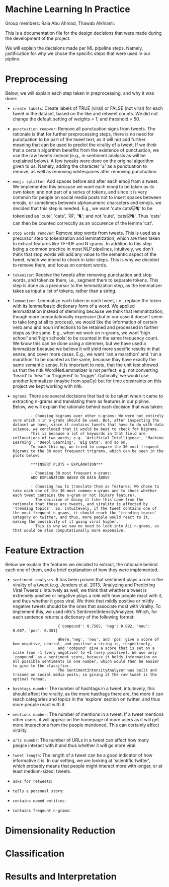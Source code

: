 # Machine Learning In PracticeGroup members: Raia Abu Ahmad, Thawab Alkhiami.This is a documentation file for the design decisions that were made during the development of the project.We will explain the decisions made per ML pipeline steps. Namely, justification for why we chose the specific steps that were used in our pipline.# PreprocessingBelow, we will explain each step taken in preprocessing, and why it was done:- ``create labels``: Create labels of TRUE (viral) or FALSE (not viral) for each tweet in the dataset, based on the like and retweet counts.                     We did not change the default setting of weights = 1; and threshold = 50.                      - ``punctuation remover``: Remove all punctuation signs from tweets. The rationale is that for further preprocessing steps, there is no need for punctuation to be part of the tweet text,                            as it will not add further meaning that can be used to predict the virality of a tweet. If we think that a certain algorithm benefits from the existence of punctuation,                           we use the raw tweets instead (e.g., in sentiment analysis as will be explained below).                           A few tweaks were done on the original algorithm given to us. Namely, adding the character '±' as a punctuation to remove, as well as removing whitespaces after removing punctuation.- ``emoji splitter``: Add spaces before and after each emoji from a tweet. We implemented this because we want each emoji to be taken as its own token, and not part of a series of tokens, and since it is very common for people on social media posts not to                      insert spaces between emojis, or sometimes between alphanumeric characters and emojis, we decided that this step is needed.                      E.g., we want 'cute cats🐱🐈' to be tokenized as 'cute', 'cats', '🐱', '🐈'; and not 'cute', 'cats🐱🐈'. Thus 'cats' can then be counted correcctly as an occurence of the lemma 'cat'.                   - ``stop words remover``: Remove stop words from tweets. This is used as a precursor step to tokenization and lemmatization, which are then taken to extract features like TF-IDF and N-grams.                          In addition to this step being a common practice in most NLP pipelines, intuitvely, we don't think that stop words will add any value to the semantic aspect of the tweet,                           which we intend to check in later steps. This is why we decided to remove them, and focus on content words.                          - ``tokenizer``: Receive the tweets after removing punctuation and stop words, and tokenize them, i.e., segment them to separate tokens. This step is done as a precursor to the lemmatization step,                  as the lemmatizer takes as input a list of tokens, rather than a string.                 - ``lemmatizer``: Lemmatize each token in each tweet, i.e., replace the token with its lemma/basic dictionary form of a word.                   We applied lemmatization instead of stemming because we think that lemmatization, though more computationally expensive                  (but in our case it doesn’t seem to take long at all to process), we would like the information of certain verb amd and noun inflections to be retained and processed in further steps as the same. E.g., when we work on n-grams, we want ‘high school’ and ‘high schools’ to be counted in the same frequency count.                   We know this can be done using a stemmer, but we have used a lemmatizer because we believe it will yield more specific results in that sense, and cover more cases. E.g., we want 'ran a marathon' and 'run a marathon' to be counted as the same, because thay have exactly the same semantic sense.                   It is important to note, that the unit test showed us that the nltk WordNetLemmatizer is not perfect; e.g. not converting ‘heard’ to ‘hear’ or ‘triggered’ to ‘trigger’. Optimally, we would use another lemmatizer (maybe from spaCy) but for time constraints on this project we kept working with nltk.                   - ``ngrams``: There are several decisions that had to be taken when it came to extracting n-grams and translating them as features in our pipline.              Below, we will explain the rationale behind each decision that was taken:                            - Choosing bigrams over other n-grams: We were not entirely sure which n in n-grams should be used. But, after inspecting the dataset we have, since it contains tweets that have to do with data science, we concluded that it would be best to check for bigrams.              This is because a lot of keywords in that field are collocations of two words; e.g. 'Artificial Intelligence', 'Machine Learning', 'Deepl Learning', 'Big Data', and so on.              To back this up, we tried to compare the 30 most frequent bigrams to the 30 most frequenct trigrams, which can be seen in the plots below:                            ***INSERT PLOTS + EXPLANATION***                            - Choosing 30 most frequent n-grams:              ADD EXPLANATION BASED ON DATA ABOVE                            - Choosing how to translate them as features: We chose to take each one of the 30 most common n-grams and to check whether each tweet contains the n-gram or not (binary feature).                The decision of doing it like this came from the rationale that these are tweets, and virality is affected by 'trending topics'. So, intuitevely, if the tweet contains one of the most frequent n-grams, it should reach the 'trending topics' category on twitter, and thus, more people would react to it, making the possiblity of it going viral higher.                This is why we saw no need to look into ALL n-grams, as that would be also computationally more expensive.# Feature ExtractionBelow we explain the features we decided to extract, the rationale behind each one of them, and a brief explanation of how they were implemented.- ``sentiment analysis``: It has been proven that sentiment plays a role in the virality of a tweet (e.g. Jenders et al. 2013, 'Analyzing and Predicting Viral Tweets'). Intuitvely as well, we think that whether a tweet is extremely positive or negative plays a role with how people react with it, and thus whether it goes viral.                           We think that mildly positive or mildly negative tweets should be the ones that associate most with virality.                           To implement this, we used nltk's SentimentIntensityAnalyzer. Which, for each sentence returns a dictionary of the following format:                                                    {'compound': 0.7565, 'neg': 0.092, 'neu': 0.607, 'pos': 0.301}                                                    Where,'neg', 'neu', and 'pos' give a score of how negative, neutral, and positive a string is, respectively,                          and 'compund' give a score that is set on a scale from -1 (very negative) to +1 (very positive). We use only 'compound' as a sentiment score, because it holds information on all possible sentiments in one number, which would then be easier to give to the classifier.                          The SentimentIntensityAnalyzer was built and trained on social media posts; so giving it the raw tweet is the optimal format.                          - ``hashtags numebr``: The number of hashtags in a tweet, intuitevely, this should affect the virality, as the more hasthags there are, the more it can reach categories and topics in the 'explore' section on twitter, and thus more people react with it.- ``mentions number``: The number of mentions in a tweet. If a tweet mentions other users, it will appear on the homepage of more users as it will get more interactions from the people mentioned. This can certainly affect virality. - ``urls numebr``: The number of URLs in a tweet can affect how many people interact with it and thus whether it will go more viral. - ``tweet length``: The length of a tweet can be a good indicator of how informative it is. In our setting, we are looking at 'scientific twitter', which probably means that people might interact more with longer, or at least medium-sized, tweets.- ``asks for retweets``: - ``tells a personal story``:- ``contains named entities``:- ``contains freqeunt n-grams``:# Dimensionality Reduction# Classification# Results and Interpretation